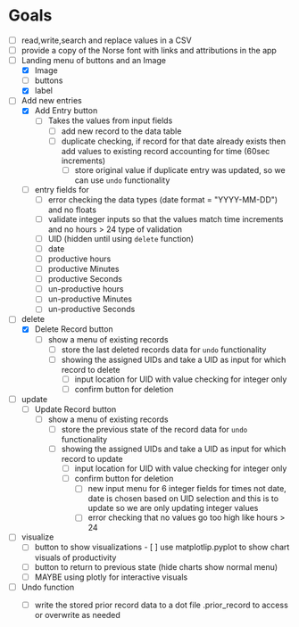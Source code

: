 # Goals

- [ ] read,write,search and replace values in a CSV
- [ ] provide a copy of the Norse font with links and attributions in the app
- [ ] Landing menu of buttons and an Image
    - [x] Image
    - [ ] buttons
    - [x] label
- [ ] Add new entries
    - [x] Add Entry button
        - [ ] Takes the values from input fields
            - [ ] add new record to the data table
            - [ ] duplicate checking, if record for that date already exists then add values to existing record accounting for time (60sec increments)
                - [ ] store original value if duplicate entry was updated, so we can use `undo` functionality
    - [ ] entry fields for
        - [ ] error checking the data types (date format = "YYYY-MM-DD") and no floats
        - [ ] validate integer inputs so that the values match time increments and no hours > 24 type of validation
        - [ ] UID (hidden until using `delete` function)
        - [ ] date
        - [ ] productive hours
        - [ ] productive Minutes
        - [ ] productive Seconds
        - [ ] un-productive hours
        - [ ] un-productive Minutes
        - [ ] un-productive Seconds 
- [ ] delete
    - [x] Delete Record button
        - [ ] show a menu of existing records
            - [ ] store the last deleted records data for `undo` functionality
            - [ ] showing the assigned UIDs and take a UID as input for which record to delete
                - [ ] input location for UID with value checking for integer only
                - [ ] confirm button for deletion
- [ ] update
    - [ ] Update Record button
        - [ ] show a menu of existing records
            - [ ] store the previous state of the record data for `undo` functionality
            - [ ] showing the assigned UIDs and take a UID as input for which record to update
                - [ ] input location for UID with value checking for integer only
                - [ ] confirm button for deletion
                    - [ ] new input menu for 6 integer fields for times not date, date is chosen based on UID selection and this is to update so we are only updating integer values
                    - [ ] error checking that no values go too high like hours > 24
- [ ] visualize
    - [ ] button to show visualizations
            - [ ] use matplotlip.pyplot to show chart visuals of productivity
    - [ ] button to return to previous state (hide charts show normal menu)
    - [ ] MAYBE using plotly for interactive visuals
- [ ] Undo function
    - [ ] write the stored prior record data to a dot file .prior_record to access or overwrite as needed
    
